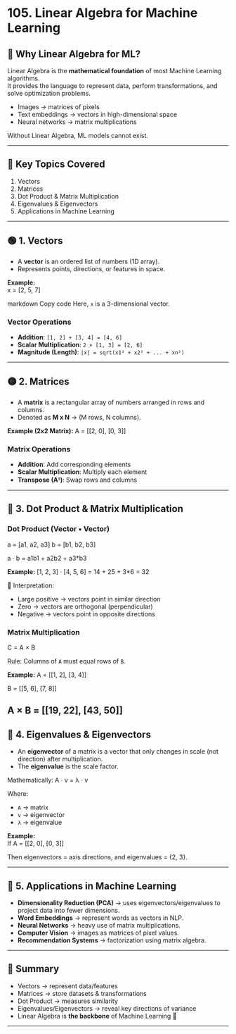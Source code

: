 # 105. Linear Algebra for Machine Learning

## 🔢 Why Linear Algebra for ML?

Linear Algebra is the **mathematical foundation** of most Machine Learning algorithms.  
It provides the language to represent data, perform transformations, and solve optimization problems.

- Images → matrices of pixels  
- Text embeddings → vectors in high-dimensional space  
- Neural networks → matrix multiplications  

Without Linear Algebra, ML models cannot exist.

---

## 🧭 Key Topics Covered
1. Vectors  
2. Matrices  
3. Dot Product & Matrix Multiplication  
4. Eigenvalues & Eigenvectors  
5. Applications in Machine Learning  

---

## 🟢 1. Vectors

- A **vector** is an ordered list of numbers (1D array).  
- Represents points, directions, or features in space.  

**Example:**  
x = [2, 5, 7]

markdown
Copy code
Here, `x` is a 3-dimensional vector.  

### Vector Operations
- **Addition**: `[1, 2] + [3, 4] = [4, 6]`  
- **Scalar Multiplication**: `2 × [1, 3] = [2, 6]`  
- **Magnitude (Length)**: `|x| = sqrt(x1² + x2² + ... + xn²)`

---

## 🟡 2. Matrices

- A **matrix** is a rectangular array of numbers arranged in rows and columns.  
- Denoted as **M x N** → (M rows, N columns).  

**Example (2x2 Matrix):**
A = [[2, 0],
[0, 3]]

### Matrix Operations
- **Addition**: Add corresponding elements  
- **Scalar Multiplication**: Multiply each element  
- **Transpose (Aᵀ)**: Swap rows and columns  

---

## 🔴 3. Dot Product & Matrix Multiplication

### Dot Product (Vector • Vector)
a = [a1, a2, a3]
b = [b1, b2, b3]

a · b = a1b1 + a2b2 + a3*b3

**Example:**
[1, 2, 3] · [4, 5, 6] = 14 + 25 + 3*6 = 32

🔹 Interpretation:  
- Large positive → vectors point in similar direction  
- Zero → vectors are orthogonal (perpendicular)  
- Negative → vectors point in opposite directions  

### Matrix Multiplication
C = A × B

Rule: Columns of `A` must equal rows of `B`.

**Example:**
A = [[1, 2],
[3, 4]]

B = [[5, 6],
[7, 8]]

A × B = [[19, 22],
[43, 50]]
---

## 🔵 4. Eigenvalues & Eigenvectors

- An **eigenvector** of a matrix is a vector that only changes in scale (not direction) after multiplication.  
- The **eigenvalue** is the scale factor.  

Mathematically:
A · v = λ · v

Where:  
- `A` → matrix  
- `v` → eigenvector  
- `λ` → eigenvalue  

**Example:**  
If
A = [[2, 0],
[0, 3]]

Then eigenvectors = axis directions, and eigenvalues = {2, 3}.

---

## 🚀 5. Applications in Machine Learning

- **Dimensionality Reduction (PCA)** → uses eigenvectors/eigenvalues to project data into fewer dimensions.  
- **Word Embeddings** → represent words as vectors in NLP.  
- **Neural Networks** → heavy use of matrix multiplications.  
- **Computer Vision** → images as matrices of pixel values.  
- **Recommendation Systems** → factorization using matrix algebra.  

---

## 📌 Summary

- Vectors → represent data/features  
- Matrices → store datasets & transformations  
- Dot Product → measures similarity  
- Eigenvalues/Eigenvectors → reveal key directions of variance  
- Linear Algebra is **the backbone** of Machine Learning 🚀  

---
